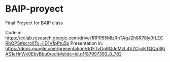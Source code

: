 # BAIP-proyect
Final Proyect for BAIP class

Code in: https://colab.research.google.com/drive/1RPR55MlzRnTAgJZh8R78ly0fLECRbQPS#scrollTo=iID1VfpPtu5p
Presentation in: https://docs.google.com/presentation/d/1FTvDpRQdoMzL4VZCjciKTQQq3KjAS1eHnWx0EbyBbu0/edit#slide=id.g1f87997393_0_782
